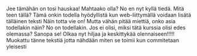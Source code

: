 Jee tämähän on tosi hauskaa!
Mahtaako olla?
No en nyt kyllä tiedä. Mitä teen tällä?
Tämä onkin todella hyödyllistä kun web-liittymällä voidaan lisätä tälläinen teksti
Näin totta vie on!
Mutta vähän pitää miettiä, onko asia todellakin näin?
No on todellakin. Jos ei olisi, miksi tätä kurssia olisi edes olemassa? Sanopa se!
Olkaa nyt hiljaa ja keskittykää olennaiseen!!!!!
Muokattu tänne tekstiä jotta nähdään miten se toimii kun commitetaan yleisesti